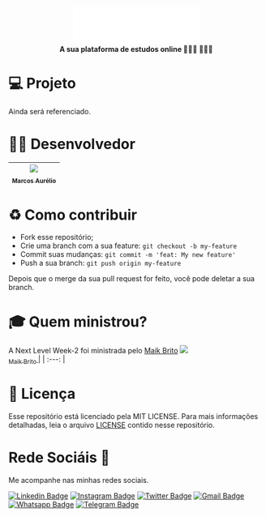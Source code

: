 <h4 align="center">
 <img src="https://github.com/marcosaureliodev/Proffy/blob/master/images/logo.svg" width="250px" /><br>
 <b>A sua plataforma de estudos online </b> 👨🏾‍🏫 👨🏾‍🎓
</h4>

# 💻 Projeto
Ainda será referenciado.

# 👨‍💻 Desenvolvedor 
[<img src="https://avatars3.githubusercontent.com/u/63154006?s=460&u=42ba311a73dfa829f5ea8cd220fd054ee05314cb&v" width=115 > <br> <sub> Marcos Aurélio </sub>](https://github.com/marcosaureliodev) |
| :---: |  


# ♻ Como contribuir

- Fork esse repositório;
- Crie uma branch com a sua feature: `git checkout -b my-feature`
- Commit suas mudanças: `git commit -m 'feat: My new feature'`
- Push a sua branch: `git push origin my-feature`

Depois que o merge da sua pull request for feito, você pode deletar a sua branch.

# 🎓 Quem ministrou?

A Next Level Week-2 foi ministrada pelo [Maik Brito](https://github.com/maykbrito)
[<img src="https://avatars2.githubusercontent.com/u/6643122?s=400&u=1e9e1f04b76fb5374e6a041f5e41dce83f3b5d92&v=4" width=115 > <br> <sub> Maik Brito </sub>](https://github.com/maykbrito) |
| :---: |  

# 📑 Licença

Esse repositório está licenciado pela MIT LICENSE. Para mais informações detalhadas, leia o arquivo [LICENSE](https://github.com/marcosaureliodev/Proffy/blob/master/LICENSE) contido nesse repositório.

# Rede Sociáis 📱
Me acompanhe nas minhas redes sociais.

[![Linkedin Badge](https://img.shields.io/badge/-Linkedin-blue?style=flat-square&logo=Linkedin&logoColor=white&link=https://www.linkedin.com/in/marcos-aur%C3%A9lio-47b590139/)](https://www.linkedin.com/in/marcos-aur%C3%A9lio-47b590139/)
[![Instagram Badge](https://img.shields.io/badge/-Instagram-FF0000?style=flat-square&labelColor=FF0000&logo=instagram&logoColor=white&link=https://www.instagram.com/marcosaurelio.oficial)](https://www.instagram.com/marcosaurelio.oficial)
[![Twitter Badge](https://img.shields.io/badge/-Twitter-1ca0f1?style=flat-square&labelColor=1ca0f1&logo=twitter&logoColor=white&link=https://twitter.com/aurlio_a)](https://twitter.com/aurlio_a)
[![Gmail Badge](https://img.shields.io/badge/-Email-c14438?style=flat-square&logo=Gmail&logoColor=white&link=mailto:marcos.aureliodev@gmail.com)](mailto:marcos.aureliodev@gmail.com)
[![Whatsapp Badge](https://img.shields.io/badge/-WhatsApp-brightgreen?style=flat-square&logo=WhatsApp&logoColor=white&link=https://api.whatsapp.com/send?phone=5599982501381)](https://api.whatsapp.com/send?phone=5599982501381)
[![Telegram Badge](https://img.shields.io/badge/-Telegram-blue?style=flat-square&logo=Telegram&logoColor=white&link=https://t.me/MarcosAureliodev)](https://t.me/MarcosAureliodev)
